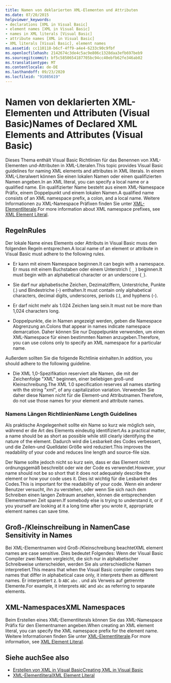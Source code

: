 ```yaml
---
title: Namen von deklarierten XML-Elementen und Attributen
ms.date: 07/20/2015
helpviewer_keywords:
- declarations [XML in Visual Basic]
- element names [XML in Visual Basic]
- names in XML literals [Visual Basic]
- attribute names [XML in Visual Basic]
- XML literals [Visual Basic], element names
ms.assetid: cc110118-b6cf-4ff9-a4e4-6233c90c9fbf
ms.openlocfilehash: 2142674c3de4c5ac9e806c1328daa3efb697beb9
ms.sourcegitcommit: bf5c5850654187705bc94cc40ebfb62fe346ab02
ms.translationtype: MT
ms.contentlocale: de-DE
ms.lasthandoff: 09/23/2020
ms.locfileid: "91085619"
---
```

# <a name="names-of-declared-xml-elements-and-attributes-visual-basic"></a><span data-ttu-id="f8465-102">Namen von deklarierten XML-Elementen und Attributen (Visual Basic)</span><span class="sxs-lookup"><span data-stu-id="f8465-102">Names of Declared XML Elements and Attributes (Visual Basic)</span></span>

<span data-ttu-id="f8465-103">Dieses Thema enthält Visual Basic Richtlinien für das Benennen von XML-Elementen und-Attributen in XML-Literalen.</span><span class="sxs-lookup"><span data-stu-id="f8465-103">This topic provides Visual Basic guidelines for naming XML elements and attributes in XML literals.</span></span>  <span data-ttu-id="f8465-104">In einem XML-Literalwert können Sie einen lokalen Namen oder einen qualifizierten Namen angeben.</span><span class="sxs-lookup"><span data-stu-id="f8465-104">In an XML literal, you can specify a local name or a qualified name.</span></span> <span data-ttu-id="f8465-105">Ein qualifizierter Name besteht aus einem XML-Namespace Präfix, einem Doppelpunkt und einem lokalen Namen.</span><span class="sxs-lookup"><span data-stu-id="f8465-105">A qualified name consists of an XML namespace prefix, a colon, and a local name.</span></span> <span data-ttu-id="f8465-106">Weitere Informationen zu XML-Namespace Präfixen finden Sie unter [XML-Elementliterale](../../../language-reference/xml-literals/xml-element-literal.md).</span><span class="sxs-lookup"><span data-stu-id="f8465-106">For more information about XML namespace prefixes, see [XML Element Literal](../../../language-reference/xml-literals/xml-element-literal.md).</span></span>  
  
## <a name="rules"></a><span data-ttu-id="f8465-107">Regeln</span><span class="sxs-lookup"><span data-stu-id="f8465-107">Rules</span></span>  

 <span data-ttu-id="f8465-108">Der lokale Name eines Elements oder Attributs in Visual Basic muss den folgenden Regeln entsprechen.</span><span class="sxs-lookup"><span data-stu-id="f8465-108">A local name of an element or attribute in Visual Basic must adhere to the following rules.</span></span>  
  
- <span data-ttu-id="f8465-109">Er kann mit einem Namespace beginnen.</span><span class="sxs-lookup"><span data-stu-id="f8465-109">It can begin with a namespace.</span></span> <span data-ttu-id="f8465-110">Er muss mit einem Buchstaben oder einem Unterstrich ( `_` ) beginnen.</span><span class="sxs-lookup"><span data-stu-id="f8465-110">It must begin with an alphabetical character or an underscore (`_`).</span></span>  
  
- <span data-ttu-id="f8465-111">Sie darf nur alphabetische Zeichen, Dezimalziffern, Unterstriche, Punkte (.) und Bindestriche (-) enthalten.</span><span class="sxs-lookup"><span data-stu-id="f8465-111">It must contain only alphabetical characters, decimal digits, underscores, periods (.), and hyphens (-).</span></span>  
  
- <span data-ttu-id="f8465-112">Er darf nicht mehr als 1.024 Zeichen lang sein.</span><span class="sxs-lookup"><span data-stu-id="f8465-112">It must not be more than 1,024 characters long.</span></span>  
  
- <span data-ttu-id="f8465-113">Doppelpunkte, die in Namen angezeigt werden, geben die Namespace Abgrenzung an.</span><span class="sxs-lookup"><span data-stu-id="f8465-113">Colons that appear in names indicate namespace demarcation.</span></span> <span data-ttu-id="f8465-114">Daher können Sie nur Doppelpunkte verwenden, um einen XML-Namespace für einen bestimmten Namen anzugeben.</span><span class="sxs-lookup"><span data-stu-id="f8465-114">Therefore, you can use colons only to specify an XML namespace for a particular name.</span></span>  
  
 <span data-ttu-id="f8465-115">Außerdem sollten Sie die folgende Richtlinie einhalten.</span><span class="sxs-lookup"><span data-stu-id="f8465-115">In addition, you should adhere to the following guideline.</span></span>  
  
- <span data-ttu-id="f8465-116">Die XML 1,0-Spezifikation reserviert alle Namen, die mit der Zeichenfolge "XML" beginnen, einer beliebigen groß-und Kleinschreibung.</span><span class="sxs-lookup"><span data-stu-id="f8465-116">The XML 1.0 specification reserves all names starting with the string "xml", of any capitalization variation.</span></span> <span data-ttu-id="f8465-117">Verwenden Sie daher diese Namen nicht für die Element-und Attributnamen.</span><span class="sxs-lookup"><span data-stu-id="f8465-117">Therefore, do not use those names for your element and attribute names.</span></span>  
  
### <a name="name-length-guidelines"></a><span data-ttu-id="f8465-118">Namens Längen Richtlinien</span><span class="sxs-lookup"><span data-stu-id="f8465-118">Name Length Guidelines</span></span>  

 <span data-ttu-id="f8465-119">Als praktische Angelegenheit sollte ein Name so kurz wie möglich sein, während er die Art des Elements eindeutig identifiziert.</span><span class="sxs-lookup"><span data-stu-id="f8465-119">As a practical matter, a name should be as short as possible while still clearly identifying the nature of the element.</span></span> <span data-ttu-id="f8465-120">Dadurch wird die Lesbarkeit des Codes verbessert, und die Zeilen-und Quelldatei Größe wird reduziert.</span><span class="sxs-lookup"><span data-stu-id="f8465-120">This improves the readability of your code and reduces line length and source-file size.</span></span>  
  
 <span data-ttu-id="f8465-121">Der Name sollte jedoch nicht so kurz sein, dass er das Element nicht ordnungsgemäß beschreibt oder wie der Code es verwendet.</span><span class="sxs-lookup"><span data-stu-id="f8465-121">However, your name should not be so short that it does not adequately describe the element or how your code uses it.</span></span> <span data-ttu-id="f8465-122">Dies ist wichtig für die Lesbarkeit des Codes.</span><span class="sxs-lookup"><span data-stu-id="f8465-122">This is important for the readability of your code.</span></span> <span data-ttu-id="f8465-123">Wenn ein anderer Benutzer versucht, ihn zu verstehen, oder wenn Sie sich nach dem Schreiben einen langen Zeitraum ansehen, können die entsprechenden Elementnamen Zeit sparen.</span><span class="sxs-lookup"><span data-stu-id="f8465-123">If somebody else is trying to understand it, or if you yourself are looking at it a long time after you wrote it, appropriate element names can save time.</span></span>  
  
## <a name="case-sensitivity-in-names"></a><span data-ttu-id="f8465-124">Groß-/Kleinschreibung in Namen</span><span class="sxs-lookup"><span data-stu-id="f8465-124">Case Sensitivity in Names</span></span>  

 <span data-ttu-id="f8465-125">Bei XML-Elementnamen wird Groß-/Kleinschreibung beachtet</span><span class="sxs-lookup"><span data-stu-id="f8465-125">XML element names are case sensitive.</span></span> <span data-ttu-id="f8465-126">Dies bedeutet Folgendes: Wenn der Visual Basic Compiler zwei Namen vergleicht, die sich nur in alphabetischer Schreibweise unterscheiden, werden Sie als unterschiedliche Namen interpretiert.</span><span class="sxs-lookup"><span data-stu-id="f8465-126">This means that when the Visual Basic compiler compares two names that differ in alphabetical case only, it interprets them as different names.</span></span> <span data-ttu-id="f8465-127">Er interpretiert z. b `ABC` `abc` . und als Verweis auf getrennte Elemente.</span><span class="sxs-lookup"><span data-stu-id="f8465-127">For example, it interprets `ABC` and `abc` as referring to separate elements.</span></span>  
  
## <a name="xml-namespaces"></a><span data-ttu-id="f8465-128">XML-Namespaces</span><span class="sxs-lookup"><span data-stu-id="f8465-128">XML Namespaces</span></span>  

 <span data-ttu-id="f8465-129">Beim Erstellen eines XML-Elementliterals können Sie das XML-Namespace Präfix für den Elementnamen angeben.</span><span class="sxs-lookup"><span data-stu-id="f8465-129">When creating an XML element literal, you can specify the XML namespace prefix for the element name.</span></span> <span data-ttu-id="f8465-130">Weitere Informationen finden Sie unter [XML-Elementliterale](../../../language-reference/xml-literals/xml-element-literal.md).</span><span class="sxs-lookup"><span data-stu-id="f8465-130">For more information, see [XML Element Literal](../../../language-reference/xml-literals/xml-element-literal.md).</span></span>  
  
## <a name="see-also"></a><span data-ttu-id="f8465-131">Siehe auch</span><span class="sxs-lookup"><span data-stu-id="f8465-131">See also</span></span>

- [<span data-ttu-id="f8465-132">Erstellen von XML in Visual Basic</span><span class="sxs-lookup"><span data-stu-id="f8465-132">Creating XML in Visual Basic</span></span>](creating-xml.md)
- [<span data-ttu-id="f8465-133">XML-Elementliteral</span><span class="sxs-lookup"><span data-stu-id="f8465-133">XML Element Literal</span></span>](../../../language-reference/xml-literals/xml-element-literal.md)
